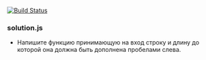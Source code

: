 [![Build Status](https://travis-ci.org/Nitive/hexlet-challenge-left-pad.svg?branch=master)](https://travis-ci.org/Nitive/hexlet-challenge-left-pad)

### solution.js
* Напишите функцию принимающую на вход строку и длину до которой она должна быть дополнена пробелами слева.
